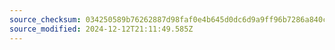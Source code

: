 ```yaml
---
source_checksum: 034250589b76262887d98faf0e4b645d0dc6d9a9ff96b7286a840c13b4c51468
source_modified: 2024-12-12T21:11:49.585Z
---
```


